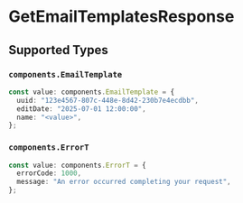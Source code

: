 # GetEmailTemplatesResponse


## Supported Types

### `components.EmailTemplate`

```typescript
const value: components.EmailTemplate = {
  uuid: "123e4567-807c-448e-8d42-230b7e4ecdbb",
  editDate: "2025-07-01 12:00:00",
  name: "<value>",
};
```

### `components.ErrorT`

```typescript
const value: components.ErrorT = {
  errorCode: 1000,
  message: "An error occurred completing your request",
};
```


